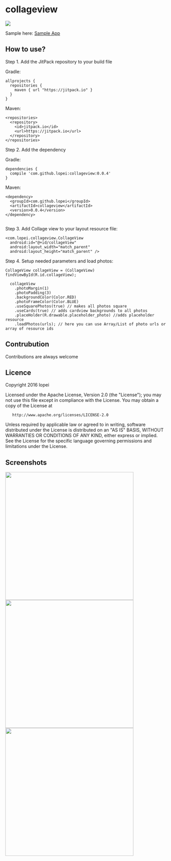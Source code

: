# collageview
[![](https://jitpack.io/v/lopei/collageview.svg)](https://jitpack.io/#lopei/collageview)

Sample here:
[Sample App](https://github.com/lopei/collageview/blob/master/app/src/main/java/com/lopei/myapplication/MainActivity.java)

## How to use?
Step 1. Add the JitPack repository to your build file

Gradle:

```
allprojects {
  repositories {
    maven { url "https://jitpack.io" }
  }
}
```

Maven:

```
<repositories>
  <repository>
    <id>jitpack.io</id>
    <url>https://jitpack.io</url>
  </repository>
</repositories>

```
Step 2. Add the dependency

Gradle:

```
dependencies {
  compile 'com.github.lopei:collageview:0.0.4'
}
```

Maven:

```
<dependency>
  <groupId>com.github.lopei</groupId>
  <artifactId>collageview</artifactId>
  <version>0.0.4</version>
</dependency>
  
```


Step 3. Add Collage view to your layout resource file:
```
<com.lopei.collageview.CollageView
  android:id="@+id/collageView"
  android:layout_width="match_parent"
  android:layout_height="match_parent" />
```

Step 4. Setup needed parameters and load photos:
```
CollageView collageView = (CollageView) findViewById(R.id.collageView);

  collageView
    .photoMargin(1)
    .photoPadding(3)
    .backgroundColor(Color.RED)
    .photoFrameColor(Color.BLUE)
    .useSquarePhotos(true) // makes all photos square
    .useCards(true) // adds cardview backgrounds to all photos
    .placeHolder(R.drawable.placeholder_photo) //adds placeholder resource
    .loadPhotos(urls); // here you can use Array/List of photo urls or array of resource ids
```
## Contrubution

Contributions are always welcome

## Licence

Copyright 2016 lopei

   Licensed under the Apache License, Version 2.0 (the "License");
   you may not use this file except in compliance with the License.
   You may obtain a copy of the License at

       http://www.apache.org/licenses/LICENSE-2.0

   Unless required by applicable law or agreed to in writing, software
   distributed under the License is distributed on an "AS IS" BASIS,
   WITHOUT WARRANTIES OR CONDITIONS OF ANY KIND, either express or implied.
   See the License for the specific language governing permissions and
   limitations under the License.

## Screenshots
<img src="https://pp.vk.me/c626823/v626823371/2947c/ZO5N0vDiaT4.jpg" width="400"/>

<img src="https://pp.vk.me/c626823/v626823371/29407/fyIqt_C1uWQ.jpg" width="400"/>

<img src="https://pp.vk.me/c626823/v626823371/29429/C73w7R3oZrA.jpg" width="400"/>
